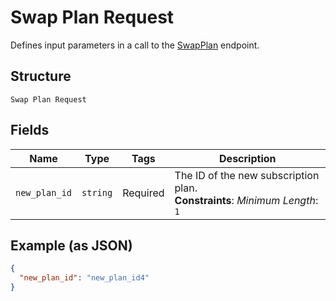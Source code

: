 
# Swap Plan Request

Defines input parameters in a call to the
[SwapPlan](/doc/api/subscriptions.md#swap-plan) endpoint.

## Structure

`Swap Plan Request`

## Fields

| Name | Type | Tags | Description |
|  --- | --- | --- | --- |
| `new_plan_id` | `string` | Required | The ID of the new subscription plan.<br>**Constraints**: *Minimum Length*: `1` |

## Example (as JSON)

```json
{
  "new_plan_id": "new_plan_id4"
}
```

